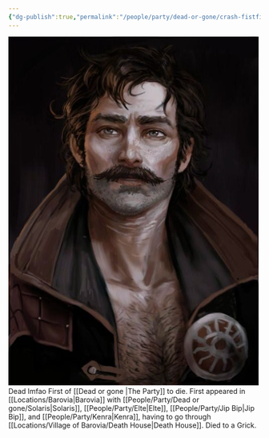 ```yaml
---
{"dg-publish":true,"permalink":"/people/party/dead-or-gone/crash-fistfight/"}
---
```


![CrashFistfight.jpg|500](/img/user/Images/CrashFistfight.jpg)
Dead lmfao
First of [[Dead or gone \|The Party]] to die.
First appeared in [[Locations/Barovia\|Barovia]] with [[People/Party/Dead or gone/Solaris\|Solaris]], [[People/Party/Elte\|Elte]], [[People/Party/Jip Bip\|Jip Bip]], and [[People/Party/Kenra\|Kenra]], having to go through [[Locations/Village of Barovia/Death House\|Death House]].
Died to a Grick.